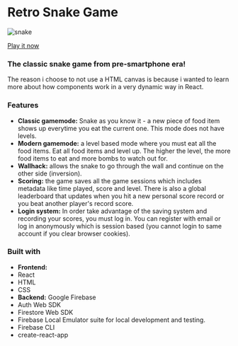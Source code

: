 # Retro Snake Game

![snake](https://user-images.githubusercontent.com/46824425/176341581-d403b902-e1e8-4eff-8d61-6f973e91f235.gif)

[Play it now](https://demoapp-13866.web.app/)

### The classic snake game from pre-smartphone era! 

The reason i choose to not use a HTML canvas is because i wanted to learn more about how components work in a very dynamic way in React. 

### Features
- **Classic gamemode:** Snake as you know it - a new piece of food item shows up everytime you eat the current one. This mode does not have levels.
- **Modern gamemode:** a level based mode where you must eat all the food items. Eat all food items and level up. The higher the level, the more food items to eat and more bombs to watch out for.
- **Wallhack:** allows the snake to go through the wall and continue on the other side (inversion).
- **Scoring:** the game saves all the game sessions which includes metadata like time played, score and level. There is also a global leaderboard that updates when you hit a new personal score record or you beat another player's record score.
- **Login system:** In order take advantage of the saving system and recording your scores, you must log in. You can register with email or log in anonymously which is session based (you cannot login to same account if you clear browser cookies).

### Built with
- **Frontend:**
 - React
 - HTML
 - CSS
- **Backend:** Google Firebase
 - Auth Web SDK
 - Firestore Web SDK
 - Firebase Local Emulator suite for local development and testing.
 - Firebase CLI
- create-react-app
